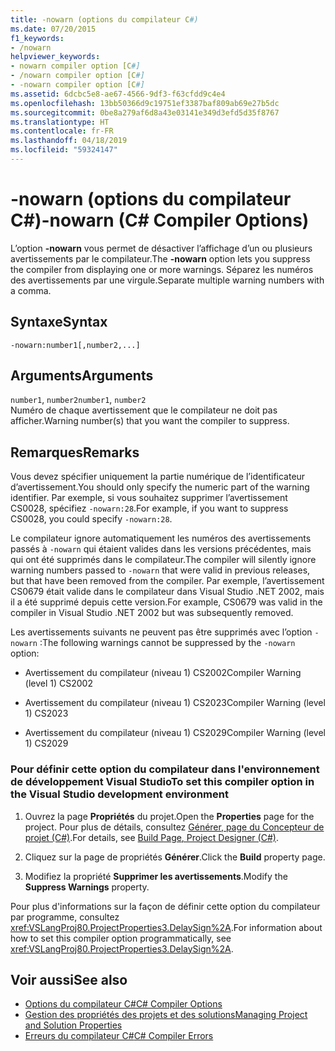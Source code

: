 ```yaml
---
title: -nowarn (options du compilateur C#)
ms.date: 07/20/2015
f1_keywords:
- /nowarn
helpviewer_keywords:
- nowarn compiler option [C#]
- /nowarn compiler option [C#]
- -nowarn compiler option [C#]
ms.assetid: 6dcbc5e8-ae67-4566-9df3-f63cfdd9c4e4
ms.openlocfilehash: 13bb50366d9c19751ef3387baf809ab69e27b5dc
ms.sourcegitcommit: 0be8a279af6d8a43e03141e349d3efd5d35f8767
ms.translationtype: HT
ms.contentlocale: fr-FR
ms.lasthandoff: 04/18/2019
ms.locfileid: "59324147"
---
```

# <a name="-nowarn-c-compiler-options"></a><span data-ttu-id="48276-102">-nowarn (options du compilateur C#)</span><span class="sxs-lookup"><span data-stu-id="48276-102">-nowarn (C# Compiler Options)</span></span>
<span data-ttu-id="48276-103">L’option **-nowarn** vous permet de désactiver l’affichage d’un ou plusieurs avertissements par le compilateur.</span><span class="sxs-lookup"><span data-stu-id="48276-103">The **-nowarn** option lets you suppress the compiler from displaying one or more warnings.</span></span> <span data-ttu-id="48276-104">Séparez les numéros des avertissements par une virgule.</span><span class="sxs-lookup"><span data-stu-id="48276-104">Separate multiple warning numbers with a comma.</span></span>  
  
## <a name="syntax"></a><span data-ttu-id="48276-105">Syntaxe</span><span class="sxs-lookup"><span data-stu-id="48276-105">Syntax</span></span>  
  
```console  
-nowarn:number1[,number2,...]  
```  
  
## <a name="arguments"></a><span data-ttu-id="48276-106">Arguments</span><span class="sxs-lookup"><span data-stu-id="48276-106">Arguments</span></span>  
 <span data-ttu-id="48276-107">`number1`, `number2`</span><span class="sxs-lookup"><span data-stu-id="48276-107">`number1`, `number2`</span></span>  
 <span data-ttu-id="48276-108">Numéro de chaque avertissement que le compilateur ne doit pas afficher.</span><span class="sxs-lookup"><span data-stu-id="48276-108">Warning number(s) that you want the compiler to suppress.</span></span>  
  
## <a name="remarks"></a><span data-ttu-id="48276-109">Remarques</span><span class="sxs-lookup"><span data-stu-id="48276-109">Remarks</span></span>  
 <span data-ttu-id="48276-110">Vous devez spécifier uniquement la partie numérique de l’identificateur d’avertissement.</span><span class="sxs-lookup"><span data-stu-id="48276-110">You should only specify the numeric part of the warning identifier.</span></span> <span data-ttu-id="48276-111">Par exemple, si vous souhaitez supprimer l’avertissement CS0028, spécifiez `-nowarn:28`.</span><span class="sxs-lookup"><span data-stu-id="48276-111">For example, if you want to suppress CS0028, you could specify `-nowarn:28`.</span></span>  
  
 <span data-ttu-id="48276-112">Le compilateur ignore automatiquement les numéros des avertissements passés à `-nowarn` qui étaient valides dans les versions précédentes, mais qui ont été supprimés dans le compilateur.</span><span class="sxs-lookup"><span data-stu-id="48276-112">The compiler will silently ignore warning numbers passed to `-nowarn` that were valid in previous releases, but that have been removed from the compiler.</span></span> <span data-ttu-id="48276-113">Par exemple, l’avertissement CS0679 était valide dans le compilateur dans Visual Studio .NET 2002, mais il a été supprimé depuis cette version.</span><span class="sxs-lookup"><span data-stu-id="48276-113">For example, CS0679 was valid in the compiler in Visual Studio .NET 2002 but was subsequently removed.</span></span>  
  
 <span data-ttu-id="48276-114">Les avertissements suivants ne peuvent pas être supprimés avec l’option `-nowarn` :</span><span class="sxs-lookup"><span data-stu-id="48276-114">The following warnings cannot be suppressed by the `-nowarn` option:</span></span>  
  
-   <span data-ttu-id="48276-115">Avertissement du compilateur (niveau 1) CS2002</span><span class="sxs-lookup"><span data-stu-id="48276-115">Compiler Warning (level 1) CS2002</span></span>  
  
-   <span data-ttu-id="48276-116">Avertissement du compilateur (niveau 1) CS2023</span><span class="sxs-lookup"><span data-stu-id="48276-116">Compiler Warning (level 1) CS2023</span></span>  
  
-   <span data-ttu-id="48276-117">Avertissement du compilateur (niveau 1) CS2029</span><span class="sxs-lookup"><span data-stu-id="48276-117">Compiler Warning (level 1) CS2029</span></span>  
  
### <a name="to-set-this-compiler-option-in-the-visual-studio-development-environment"></a><span data-ttu-id="48276-118">Pour définir cette option du compilateur dans l'environnement de développement Visual Studio</span><span class="sxs-lookup"><span data-stu-id="48276-118">To set this compiler option in the Visual Studio development environment</span></span>  
  
1. <span data-ttu-id="48276-119">Ouvrez la page **Propriétés** du projet.</span><span class="sxs-lookup"><span data-stu-id="48276-119">Open the **Properties** page for the project.</span></span> <span data-ttu-id="48276-120">Pour plus de détails, consultez [Générer, page du Concepteur de projet (C#)](/visualstudio/ide/reference/build-page-project-designer-csharp).</span><span class="sxs-lookup"><span data-stu-id="48276-120">For details, see [Build Page, Project Designer (C#)](/visualstudio/ide/reference/build-page-project-designer-csharp).</span></span>  
  
2. <span data-ttu-id="48276-121">Cliquez sur la page de propriétés **Générer**.</span><span class="sxs-lookup"><span data-stu-id="48276-121">Click the **Build** property page.</span></span>  
  
3. <span data-ttu-id="48276-122">Modifiez la propriété **Supprimer les avertissements**.</span><span class="sxs-lookup"><span data-stu-id="48276-122">Modify the **Suppress Warnings** property.</span></span>  
  
 <span data-ttu-id="48276-123">Pour plus d'informations sur la façon de définir cette option du compilateur par programme, consultez <xref:VSLangProj80.ProjectProperties3.DelaySign%2A>.</span><span class="sxs-lookup"><span data-stu-id="48276-123">For information about how to set this compiler option programmatically, see <xref:VSLangProj80.ProjectProperties3.DelaySign%2A>.</span></span>  
  
## <a name="see-also"></a><span data-ttu-id="48276-124">Voir aussi</span><span class="sxs-lookup"><span data-stu-id="48276-124">See also</span></span>

- [<span data-ttu-id="48276-125">Options du compilateur C#</span><span class="sxs-lookup"><span data-stu-id="48276-125">C# Compiler Options</span></span>](../../../csharp/language-reference/compiler-options/index.md)
- [<span data-ttu-id="48276-126">Gestion des propriétés des projets et des solutions</span><span class="sxs-lookup"><span data-stu-id="48276-126">Managing Project and Solution Properties</span></span>](/visualstudio/ide/managing-project-and-solution-properties)
- [<span data-ttu-id="48276-127">Erreurs du compilateur C#</span><span class="sxs-lookup"><span data-stu-id="48276-127">C# Compiler Errors</span></span>](../../../csharp/language-reference/compiler-messages/index.md)
